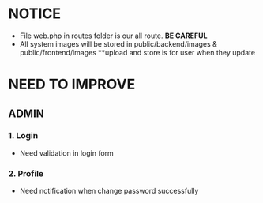 # NOTICE 
- File web.php in routes folder is our all route. **BE CAREFUL**
- All system images will be stored in public/backend/images & public/frontend/images **upload and store is for user when they update
# NEED TO IMPROVE
## ADMIN
### 1. Login 
- Need validation in login form

### 2. Profile
- Need notification when change password successfully 


